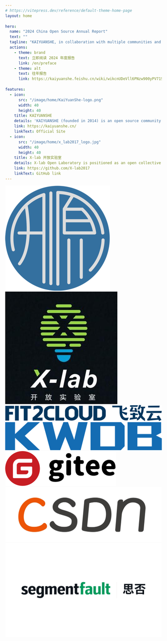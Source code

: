 ```yaml
---
# https://vitepress.dev/reference/default-theme-home-page
layout: home

hero:
  name: "2024 China Open Source Annual Report"
  text: ""
  tagline: "KAIYUANSHE, in collaboration with multiple communities and organizations, has been releasing an annual comprehensive report on China's open-source industry for nearly a decade, providing longitudinal insights into the ecosystem."
  actions:
    - theme: brand
      text: 立即阅读 2024 年度报告
      link: /en/preface
    - theme: alt
      text: 往年报告
      link: https://kaiyuanshe.feishu.cn/wiki/wikcnUDeVll6PNzw900yPV71Sxd

features:
  - icon:
      src: "/image/home/KaiYuanShe-logo.png"
      width: 40
      height: 40
    title: KAIYUANSHE
    details: 'KAIYUANSHE (founded in 2014) is an open source community formed by individual volunteers committed to the open source cause, operating under the principles of "Contribution, Consensus, and Co-governance". As a steadfastly vendor-neutral, non-profit, and public-benefit organization, KAIYUANSHE upholds its vision of: "Rooted in China, Contributing Globally, Making Open Source a Lifestyle for the New Era". With core missions focused on: "Open Source Governance, Global Partnerships, Community Development and Project Incubation", KAIYUANSHE is dedicated to building a healthy and sustainable open source ecosystem.'
    link: https://kaiyuanshe.cn/
    linkText: Official Site
  - icon:
      src: "/image/home/x_lab2017_logo.jpg"
      width: 40
      height: 40
    title: X-lab 开放实验室
    details: X-lab Open Laboratory is positioned as an open collective for open source research and innovation, consisting of experts and engineers from prestigious universities, startups, and leading internet/IT companies both in China and internationally, forming a community focused on open innovation in the open source software industry. The team's professional backgrounds span interdisciplinary fields including computer science, software engineering, data science, business administration, sociology, and economics, with long-term research and practice in open source strategy, open source metrics, and open source digital ecosystems. Currently, X-lab has made significant contributions in areas such as open source governance standard development, open source community behavior measurement and analysis, community process automation, as well as comprehensive open source data governance and insights.
    link: https://github.com/X-lab2017
    linkText: GitHub link
---
```


<script setup>
import { withBase } from 'vitepress'
import {
  VPTeamPage,
  VPTeamPageTitle,
  VPTeamMembers,
  VPTeamPageSection
} from 'vitepress/theme'

// 召集人
const convener = [
    {
    avatar: withBase('/image/home/avatar/王伟.jpg'),
    name: 'Wei (Will) Wang ',
  },
]

// 卷首语
const forewordMembers = [
  {
    avatar: withBase('/image/home/avatar/江波.jpg'),
    name: 'Bo (Nadia) Jiang ',
  }
]

// 问卷篇
const questionnaireDesignMembers = [
  {
    avatar: withBase('/image/home/avatar/赵思嘉.jpg'),
    name: 'Sijia Zhao',
  },
];


// 数据篇
const dataPieceMembers = [
  {
    avatar: withBase('/image/home/avatar/方蕴仪.png'),
    name: 'Yunyi Fang',
    title: "Marcro Insights",
  },
  {
    avatar: withBase('/image/home/avatar/游明东.jpg'),
    name: 'Mingdong You',
    title: "Marcro Insights",
  },
  {
    avatar: withBase('/image/home/avatar/赵思嘉.jpg'),
    name: 'Sijia Zhao',
    title: "Marcro Insights",
  },
  {
    avatar: withBase('/image/home/avatar/黄帆.png'),
    name: 'Fan Huang',
    title: "OpenRank Rankings",
  },
  {
    avatar: withBase('/image/home/avatar/赵生宇.jpg'),
    name: 'Shengyu (Frank) Zhao',
    title: "OpenRank Rankings",
  },
  {
    avatar: withBase('/image/home/avatar/彭佳恒.jpg'),
    name: 'Jianheng Peng',
    title: "Enterprise Insights",
  },
  {
    avatar: withBase('/image/home/avatar/夏倍蓓.png'),
    name: 'Beibei Xia',
    title: "Enterprise Insights",
  },
  {
    avatar: withBase('/image/home/avatar/夏小雅.jpg'),
    name: 'Xiaoya Xia',
    title: "Foundation Insights",
  },
   {
    avatar: withBase('/image/home/avatar/王婕.jpg'),
    name: 'Jie Wang',
    title: "Foundation Insights",
  },
  {
    avatar: withBase('/image/home/avatar/韩凡宇.jpg'),
    name: 'Fanyu Han',
    title: "Technology Insights",
  },
  {
    avatar: withBase('/image/home/avatar/娄泽华.jpg'),
    name: 'Zehua Lou ',
    title: "Technology Insights",
  },
  {
    avatar: withBase('/image/home/avatar/王衍童.jpg'),
    name: 'Yantong Wang',
    title: "Technology Insights",
  },
  {
    avatar: withBase('/image/home/avatar/李鸿斌.jpg'),
    name: 'Hongbin Li',
    title: "Open Source Project Insights",
  },
  {
    avatar: withBase('/image/home/avatar/史雪涛.jpg'),
    name: 'Xuetao Shi',
    title: "Open Source Project Insights",
  },
  {
    avatar: withBase('/image/home/avatar/毕枫林.jpg'),
    name: 'Fenglin Bi',
    title: "Developer Insights",
  },
  {
    avatar: withBase('/image/home/avatar/黄温瑞.jpg'),
    name: 'Wenrui Huang',
    title: "Developer Insights",
  },
  {
    avatar: withBase('/image/home/avatar/谢思怡.jpg'),
    name: 'Siyi Xie',
    title: "Commercial Open Source Insights",
  },
  {
    avatar: withBase('/image/home/avatar/朱志炜.jpg'),
    name: 'Zhiwei Zhu',
    title: "Commercial Open Source Insights",
  },
  {
    avatar: withBase('/image/home/avatar/何德鑫.jpg'),
    name: 'Dexin He',
    title: "Open Source Insights for Higher Education"
  },
]

// 商业化篇
const commercializationMembers = [
  {
    avatar: withBase('/image/home/avatar/袁滚滚.jpg'),
    name: 'Yi (Wenny) Yuan ',
  },
  {
    avatar: withBase('/image/home/avatar/徐至行.jpg'),
    name: 'Zhixing Xu (Guofang Innovation)',
  },
  {
    avatar: withBase('/image/home/avatar/刘景媛.jpg'),
    name: 'Jingyuan Liu (Delian Capital)',
  },
  {
    avatar: withBase('/image/home/avatar/丁宁.jpg'),
    name: 'Ning Ding (INP)',
  },
  {
    avatar: withBase('/image/home/avatar/刘超.jpg'),
    name: 'Chao Liu (Atypical Ventures)',
  },
];

// 开源人工智能篇
const aiMembers = [
  {
    avatar: withBase('/image/home/avatar/刘天栋.jpg'),
    name: 'Ted Liu',
  },
  {
    avatar: withBase('/image/home/avatar/庄表伟.jpg'),
    name: 'Biaowei Zhuang',
  },
  {
    avatar: withBase('/image/home/avatar/赵生宇.jpg'),
    name: 'Shengyu (Frank) Zhao',
  },
];

// 大事记篇
const memorabiliaMembers = [
  {
    avatar: withBase('/image/home/avatar/袁滚滚.jpg'),
    name: 'Yi (Wenny) Yuan',
    title: "Open Source Technologies, Open Source Commercialization",
  },
  {
    avatar: withBase('/image/home/avatar/INP.png'),
    name: 'INP',
    title: "Open Source Technologies",
  },
  {
    avatar: withBase('/image/home/avatar/王峰.jpeg'),
    name: 'Feng (Jason) Wang',
    title: "Open Source Software Security",
  },
  {
    avatar: withBase('/image/home/avatar/庄表伟.jpg'),
    name: 'Biaowei Zhuang',
    title: "Open Source Community Ecology, Open Source Policies",
  },
  {
    avatar: withBase('/image/home/avatar/卫剑钒.jpg'),
    name: 'Jianfan (Sir) Wei',
    title: "Open Source Licensing and Compliance Governance",
  },
  {
    avatar: withBase('/image/home/avatar/梁尧.jpg'),
    name: 'Yao (Leon) Liang',
    title: "Open Source Commercialization",
  },
  {
    avatar: withBase('/image/home/avatar/李明康.jpg'),
    name: 'Mingkang (Bright) Li',
    title: "Open Source Education",
  },
]

// 翻译团队
const translations = [
  {
    avatar: withBase('/image/home/avatar/江波.jpg'),
    name: 'Bo (Nadia) Jiang',
    title: 'Chairperson, KAIYUANSHE',
  },
  {
    avatar: withBase('/image/home/avatar/李明康.jpg'),
    name: 'MingKang (Bright) Li',
    title: 'Board of Directors, KAIYUANSHE',
  },
  {
    avatar: withBase('/image/home/avatar/梁尧.jpg'),
    name: 'Yao (Leon) Liang',
    title: 'Vice Chairperson, KAIYUANSHE',
  },
  {
    avatar: withBase('/image/home/avatar/王峰.jpeg'),
    name: 'Feng (Jason) Wang',
    title: 'Director of Marketing, SecTrend',
  },
  {
    avatar: withBase('/image/home/avatar/袁滚滚.jpg'),
    name: 'Yi (Wennyl) Yuan',
    title: 'KAIYUANSHE Member, Google Women Techmakers Ambassador',
  },
  {
    avatar: withBase('/image/home/avatar/赵思嘉.jpg'),
    name: 'Sijia Zhao',
    title: 'X-Lab Open Lab member',
  },
  {
    avatar: withBase('/image/home/avatar/刘天栋.jpg'),
    name: 'Ted Liu',
    title: 'Co-Founder of KAIYUANSHE, ASF Member, https://www.linkedin.com/in/liuted',
  },
  {
    avatar: withBase('/image/home/avatar/FeiTeng.jpg'),
    name: 'Fei Teng',
    title: 'Volunteer, https://www.linkedin.com/in/fei-t-3756356',
  },
  {
    avatar: withBase('/image/home/avatar/卫剑钒.jpg'),
    name: 'Jianfan (Sir) Wei',
    title: 'KAIYUANSHE Member, Translator of The Cathedral & the Bazaar',
  },
  {
    avatar: withBase('/image/home/avatar/FeigeZhu.png'),
    name: 'Feige Zhu',
    title: 'FIT2CLOUD',
  },
  {
    avatar: withBase('/image/home/avatar/庄表伟.jpg'),
    name: 'Biaowei Zhuang',
    title: 'Board of Directors, KAIYUANSHE',
  },
]

// 整体报告汇总/编辑
const copyreaders = [
  {
    avatar: withBase('/image/home/avatar/赵思嘉.jpg'),
    name: 'Sijia Zhao',
  },
  {
    avatar: withBase('/image/home/avatar/刘天栋.jpg'),
    name: 'Ted Liu',
  },
];

// 基础设施支持
const infrastructureMembers = [
  {
    avatar: withBase('/image/home/avatar/丁文昊.png'),
    name: 'Wenhao Ding',
  },
]

// 设计/排版
// const artWorkers = [
//   {
//     avatar: withBase('/image/home/avatar/王军.jpg'),
//     name: '王军',
//   }
// ]

</script>

<VPTeamPage>
  <VPTeamPageTitle>
    <template #title>Editorial Team</template>
  </VPTeamPageTitle>

  <VPTeamPageSection v-if="convener">
    <template #title>Facilitator</template>
    <template #members>
      <VPTeamMembers size="small" :members="convener" />
    </template>
  </VPTeamPageSection>

  <VPTeamPageSection v-if="forewordMembers">
    <template #title>Preface</template>
    <template #members>
      <VPTeamMembers size="small" :members="forewordMembers" />
    </template>
  </VPTeamPageSection>

  <VPTeamPageSection v-if="questionnaireDesignMembers">
    <template #title>Questionnaire Section</template>
    <template #members>
      <VPTeamMembers size="small" :members="questionnaireDesignMembers" />
    </template>
  </VPTeamPageSection>

  <VPTeamPageSection v-if="dataPieceMembers">
    <template #title>Data Analytics Section</template>
    <template #members>
      <VPTeamMembers size="small" :members="dataPieceMembers" />
    </template>
  </VPTeamPageSection>

  <VPTeamPageSection v-if="commercializationMembers">
    <template #title>OSS Commercialization</template>
    <template #members>
      <VPTeamMembers size="small" :members="commercializationMembers" />
    </template>
  </VPTeamPageSection>

  <VPTeamPageSection v-if="aiMembers">
    <template #title>Open Source AI</template>
    <template #members>
      <VPTeamMembers size="small" :members="aiMembers" />
    </template>
  </VPTeamPageSection>

  <VPTeamPageSection v-if="memorabiliaMembers">
    <template #title>Open Source Chronicle</template>
    <template #members>
      <VPTeamMembers size="small" :members="memorabiliaMembers" />
    </template>
  </VPTeamPageSection>

  <VPTeamPageSection v-if="copyreaders">
    <template #title>Translation Team</template>
    <template #members>
      <VPTeamMembers size="small" :members="translations" />
    </template>
  </VPTeamPageSection>

  <VPTeamPageSection v-if="copyreaders">
    <template #title>Overall Report Consolidation & Editing</template>
    <template #members>
      <VPTeamMembers size="small" :members="copyreaders" />
    </template>
  </VPTeamPageSection>

  <VPTeamPageSection v-if="infrastructureMembers">
    <template #title>Infrastructure Support</template>
    <template #members>
      <VPTeamMembers size="small" :members="infrastructureMembers" />
    </template>
  </VPTeamPageSection>

  <!-- <VPTeamPageSection v-if="artWorkers">
    <template #title>设计/排版</template>
    <template #members>
      <VPTeamMembers size="small" :members="artWorkers" />
    </template>
  </VPTeamPageSection> -->
</VPTeamPage>

<!-- <VPTeamPageTitle>
  <template #title>点评专家</template>
  <template #lead>
    （按姓氏字母顺序列名）
  </template>
</VPTeamPageTitle>

<p :style="{fontSize: '1.5rem', textAlign: 'center'}">郭雪, 姜宁, 蒋涛, tison, 卫剑钒, 余杰</p> -->

<VPTeamPageTitle>
  <template #title>Collaborative Communities/Organizations</template>
</VPTeamPageTitle>

<div :style="{display: 'flex', width: '100%', center, flexWrap: 'wrap', justifyContent: 'space-around', alignItems: 'center'}">
  <img :style="{display: 'flex', width: '26%', objectFit: 'contain'}" src="/image/home/KaiYuanShe-logo.png"/>
  <img :style="{display: 'flex', width: '26%', objectFit: 'contain'}" src="/image/home/x_lab2017_logo.jpg"/>
  <img :style="{display: 'flex', width: '26%', objectFit: 'contain'}" src="/image/home/logo-dark-FIT2CLOUD.svg"/>
  <img :style="{display: 'flex', width: '26%', objectFit: 'contain'}" src="/image/home/KWDB.png"/>
  <img :style="{display: 'flex', width: '26%', objectFit: 'contain'}" src="/image/home/logo_gitee_light.png"/>
</div>

<VPTeamPageTitle>
  <template #title>Media Partners</template>
</VPTeamPageTitle>

<div :style="{display: 'flex', width: '100%',center}">
  <img :style="{display: 'flex', width: '50%', objectFit: 'contain'}" src="/image/home/csdn_logo.jpg"/>
  <img :style="{display: 'flex', width: '50%', objectFit: 'contain'}" src="/image/home/sf_logo.png"/>
</div>
